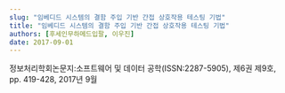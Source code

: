 ```yaml
---
slug: "임베디드 시스템의 결함 주입 기반 간접 상호작용 테스팅 기법"
title: "임베디드 시스템의 결함 주입 기반 간접 상호작용 테스팅 기법"
authors: [후세인무하메드입팔, 이우진]
date: 2017-09-01
---
```


정보처리학회논문지:소프트웨어 및 데이터 공학(ISSN:2287-5905), 제6권 제9호, pp. 419-428, 2017년 9월
